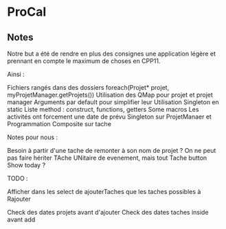# ProCal

## Notes

Notre but a été de rendre en plus des consignes une application légère et prennant en compte le maximum de choses en CPP11.

Ainsi :

Fichiers rangés dans des dossiers
foreach(Projet* projet, myProjetManager.getProjets())
Utilisation des QMap pour projet et projet manager
Arguments par default pour simplifier leur Utilisation
Singleton en static
Liste method : construct, functions, getters
Some macros
Les activités ont forcement une date de prévu
Singleton sur ProjetManaer et Programmation
Composite sur tache




Notes pour nous :

Besoin à partir d'une tache de remonter à son nom de projet ?
On ne peut pas faire hériter TAche UNitaire de evenement, mais tout Tache
button Show today ?


TODO :

Afficher dans les select de ajouterTaches que les taches possibles à Rajouter

Check des dates projets avant d'ajouter
Check des dates taches inside avant add
